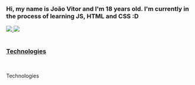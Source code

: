 ### Hi, my name is João Vitor and I'm 18 years old. I'm currently in the process of learning JS, HTML and CSS :D

<div style="display: inline=block">
  <a href="https://github.com/KusouUK">
  <img src=https://github-readme-stats.vercel.app/api?username=KUSOUUK&show_icons=true&theme=radical">
  <img src="https://github-readme-stats.vercel.app/api/top-langs/?username=KusouUK&theme=radical)](https://github.com/KusouUK/github-readme-stats">
</div>
</br>

### Technologies
<div style="display: inline-block"><br>
  <p>Technologies</p>
</div>
